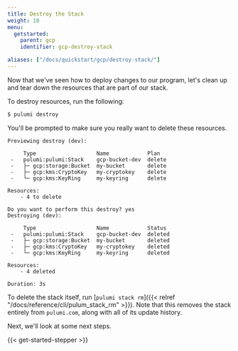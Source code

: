 ```yaml
---
title: Destroy the Stack
weight: 10
menu:
  getstarted:
    parent: gcp
    identifier: gcp-destroy-stack

aliases: ["/docs/quickstart/gcp/destroy-stack/"]
---
```


Now that we've seen how to deploy changes to our program, let's clean up and tear down the resources that are part of our stack.

To destroy resources, run the following:

```bash
$ pulumi destroy
```

You'll be prompted to make sure you really want to delete these resources.

```
Previewing destroy (dev):

     Type                   Name            Plan
 -   pulumi:pulumi:Stack    gcp-bucket-dev  delete
 -   ├─ gcp:storage:Bucket  my-bucket       delete
 -   ├─ gcp:kms:CryptoKey   my-cryptokey    delete
 -   └─ gcp:kms:KeyRing     my-keyring      delete

Resources:
    - 4 to delete

Do you want to perform this destroy? yes
Destroying (dev):

     Type                   Name            Status
 -   pulumi:pulumi:Stack    gcp-bucket-dev  deleted
 -   ├─ gcp:storage:Bucket  my-bucket       deleted
 -   ├─ gcp:kms:CryptoKey   my-cryptokey    deleted
 -   └─ gcp:kms:KeyRing     my-keyring      deleted

Resources:
    - 4 deleted

Duration: 3s
```

To delete the stack itself, run [`pulumi stack rm`]({{< relref "/docs/reference/cli/pulum_stack_rm" >}}).
Note that this removes the stack entirely from `pulumi.com`, along with all of its update history.

Next, we'll look at some next steps.

{{< get-started-stepper >}}
